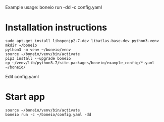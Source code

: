 Example usage:
boneio run -dd -c config.yaml

# Installation instructions

```
sudo apt-get install libopenjp2-7-dev libatlas-base-dev python3-venv
mkdir ~/boneio
python3 -m venv ~/boneio/venv
source ~/boneio/venv/bin/activate
pip3 install --upgrade boneio
cp ~/venv/lib/python3.7/site-packages/boneio/example_config/*.yaml ~/boneio/
```

Edit config.yaml

# Start app

```
source ~/boneio/venv/bin/activate
boneio run -c ~/boneio/config.yaml -dd
```
